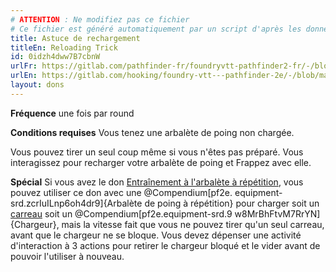 ```yaml
---
# ATTENTION : Ne modifiez pas ce fichier
# Ce fichier est généré automatiquement par un script d'après les données du module Foundry VTT officiel et de sa traduction
title: Astuce de rechargement
titleEn: Reloading Trick
id: 0idzh4dww7B7cbnW
urlFr: https://gitlab.com/pathfinder-fr/foundryvtt-pathfinder2-fr/-/blob/master/data/feats/0idzh4dww7B7cbnW.htm
urlEn: https://gitlab.com/hooking/foundry-vtt---pathfinder-2e/-/blob/master/packs/data/feats.db/reloading-trick.json
layout: dons
---
```

**Fréquence** une fois par round

**Conditions requises** Vous tenez une arbalète de poing non chargée.

Vous pouvez tirer un seul coup même si vous n'êtes pas préparé. Vous interagissez pour recharger votre arbalète de poing et Frappez avec elle.

**Spécial** Si vous avez le don [Entraînement à l'arbalète à répétition](entraînement-à-l-arbalète-de-poing-à-répétition.html), vous pouvez utiliser ce don avec une @Compendium[pf2e. equipment-srd.zcrIuILnp6oh4dr9]{Arbalète de poing à répétition} pour charger soit un [carreau](../équipements/carreaux.html) soit un @Compendium[pf2e.equipment-srd.9 w8MrBhFtvM7RrYN]{Chargeur}, mais la vitesse fait que vous ne pouvez tirer qu'un seul carreau, avant que le chargeur ne se bloque. Vous devez dépenser une activité d'interaction à 3 actions pour retirer le chargeur bloqué et le vider avant de pouvoir l'utiliser à nouveau.
